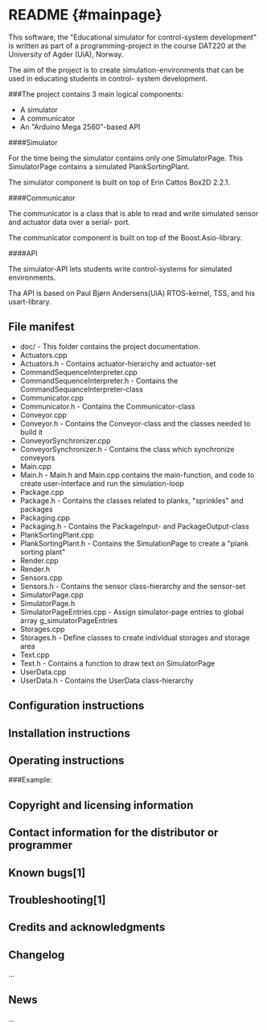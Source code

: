 README                         {#mainpage}
======

This software, the "Educational simulator for control-system development" is written as part of a programming-project 
in the course DAT220 at the University of Agder (UiA), Norway.

The aim of the project is to create simulation-environments that can be used in educating students in control-
system development.


###The project contains 3 main logical components:

*	A simulator 
*	A communicator
*	An "Arduino Mega 2560"-based API


####Simulator

For the time being the simulator contains only one SimulatorPage. This SimulatorPage contains a
simulated PlankSortingPlant.

The simulator component is built on top of Erin Cattos Box2D 2.2.1.


####Communicator

The communicator is a class that is able to read and write simulated sensor and actuator data over a serial-
port.

The communicator component is built on top of the Boost.Asio-library.


####API

The simulator-API lets students write control-systems for simulated environments.

Tha API is based on Paul Bjørn Andersens(UiA) RTOS-kernel, TSS, and his usart-library. 


File manifest
-------------

* doc/ - This folder contains the project documentation.
* Actuators.cpp	
* Actuators.h - Contains actuator-hierarchy and actuator-set
* CommandSequenceInterpreter.cpp	
* CommandSequenceInterpreter.h - Contains the CommandSequanceInterpreter-class
* Communicator.cpp	
* Communicator.h - Contains the Communicator-class
* Conveyor.cpp	
* Conveyor.h - Contains the Conveyor-class and the classes needed to build it
* ConveyorSynchronizer.cpp	
* ConveyorSynchronizer.h - Contains the class which synchronize conveyors
* Main.cpp	
* Main.h - Main.h and Main.cpp contains the main-function, and code to create user-interface and run the simulation-loop
* Package.cpp	
* Package.h - Contains the classes related to planks, "sprinkles" and packages
* Packaging.cpp	
* Packaging.h - Contains the PackageInput- and PackageOutput-class
* PlankSortingPlant.cpp	
* PlankSortingPlant.h - Contains the SimulationPage to create a "plank sorting plant"
* Render.cpp	
* Render.h	
* Sensors.cpp	
* Sensors.h - Contains the sensor class-hierarchy and the sensor-set
* SimulatorPage.cpp	
* SimulatorPage.h	
* SimulatorPageEntries.cpp - Assign simulator-page entries to global array g_simulatorPageEntries
* Storages.cpp	
* Storages.h - Define classes to create individual storages and storage area
* Text.cpp	
* Text.h - Contains a function to draw text on SimulatorPage
* UserData.cpp	
* UserData.h - Contains the UserData class-hierarchy

Configuration instructions
--------------------------


Installation instructions
-------------------------


Operating instructions
----------------------

###Example:


Copyright and licensing information
-----------------------------------


Contact information for the distributor or programmer
-----------------------------------------------------

Known bugs[1]
-------------

Troubleshooting[1]
------------------


Credits and acknowledgments
---------------------------

Changelog
---------

...


News
----

...
